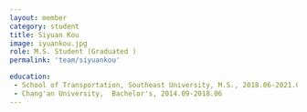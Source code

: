 ```yaml
---
layout: member
category: student
title: Siyuan Kou
image: iyuankou.jpg
role: M.S. Student (Graduated )
permalink: 'team/siyuankou'

education:
 - School of Transportation, Southeast University, M.S., 2018.06-2021.06
 - Chang'an University,  Bachelor's, 2014.09-2018.06
---
```


